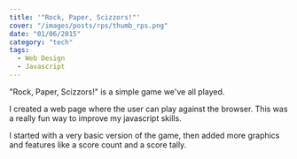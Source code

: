 ```yaml
---
title: '"Rock, Paper, Scizzors!"'
cover: "/images/posts/rps/thumb_rps.png"
date: "01/06/2015"
category: "tech"
tags:
  - Web Design
  - Javascript
---
```

"Rock, Paper, Scizzors!" is a simple game we've all played.

I created a web page where the user can play against the browser. This was a really fun way to improve my javascript skills.

I started with a very basic version of the game, then added more graphics and features like a score count and a score tally.